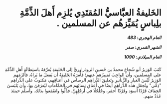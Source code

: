 <h1 dir="rtl">الخَليفةُ العبَّاسيُّ المُقتَدِي يُلزِم أَهلَ الذِّمَّةِ بلِباسٍ يُمَيِّزهُم عن المسلمين .</h1>

<h5 dir="rtl">العام الهجري:  483

الشهر القمري: صفر

العام الميلادي: 1090</h5>

<p dir="rtl">كَتَبَ الوَزيرُ أبو شُجاعٍ محمدُ بن حُسينٍ الروذراوريُّ إلى الخَليفةِ يُعرِّفهُ باستِطالَةِ أَهلِ الذِّمَّةِ على المسلمين، وأن الواجِبَ تَمييزُهم عنهم؛ فأَمرَهُ الخَليفةُ أن يَفعلَ ما يَراهُ. فأَلزَمَهم الوَزيرُ لُبْسَ الغيارِ والزَّنانيرِ وتَعليقَ الدَّراهِم الرصاص في أَعناقِهم، مَكتوبٌ على الدَّراهِم "ذِمِّي" وتُجعَل هذه الدَّراهِم أيضًا في أَعناقِ نِسائِهم في الحَمَّاماتِ ليُعرَفنَ بها، وأن يَلبَسنَ الخِفافَ فَرْدًا أَسوَد وفَرْدًا أَحمَر، وجُلْجُلًا في أَرجُلِهِنَّ. فذُلُّوا وانقَمَعوا بذلك. وأَسلَم حينئذ عَدَدٌ منهم.</p></br>
